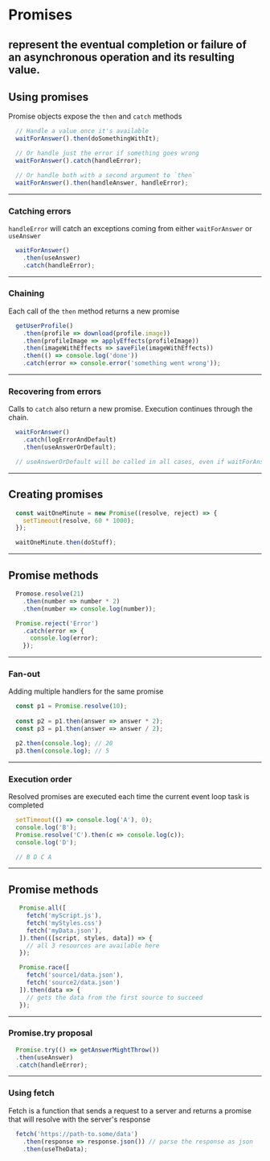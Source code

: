 # Promises
represent the eventual completion or failure of an asynchronous operation and its resulting value.
---

## Using promises

Promise objects expose the `then` and `catch` methods

```javascript
  // Handle a value once it's available
  waitForAnswer().then(doSomethingWithIt);

  // Or handle just the error if something goes wrong
  waitForAnswer().catch(handleError);

  // Or handle both with a second argument to `then`
  waitForAnswer().then(handleAnswer, handleError);
```
---

### Catching errors

`handleError` will catch an exceptions coming
from either `waitForAnswer` or `useAnswer`
```javascript
  waitForAnswer()
    .then(useAnswer)
    .catch(handleError);
```
---

### Chaining

Each call of the `then` method returns a new promise
```javascript
  getUserProfile()
    .then(profile => download(profile.image))
    .then(profileImage => applyEffects(profileImage))
    .then(imageWithEffects => saveFile(imageWithEffects))
    .then(() => console.log('done'))
    .catch(error => console.error('something went wrong'));
```
---

### Recovering from errors

Calls to `catch` also return a new promise. Execution continues through the chain.

```javascript
  waitForAnswer()
    .catch(logErrorAndDefault)
    .then(useAnswerOrDefault);

  // useAnswerOrDefault will be called in all cases, even if waitForAnswer threw an error
```
---

## Creating promises

```javascript
  const waitOneMinute = new Promise((resolve, reject) => {
    setTimeout(resolve, 60 * 1000);
  });

  waitOneMinute.then(doStuff);
```
---

## Promise methods

```javascript
  Promose.resolve(21)
    .then(number => number * 2)
    .then(number => console.log(number));

  Promise.reject('Error')
    .catch(error => {
      console.log(error);
    });
```
---

### Fan-out

Adding multiple handlers for the same promise
```javascript
  const p1 = Promise.resolve(10);
  
  const p2 = p1.then(answer => answer * 2);
  const p3 = p1.then(answer => answer / 2);

  p2.then(console.log); // 20
  p3.then(console.log); // 5
```
---

### Execution order
Resolved promises are executed each time the current event loop task is completed

```javascript
  setTimeout(() => console.log('A'), 0);
  console.log('B');
  Promise.resolve('C').then(c => console.log(c));
  console.log('D');

  // B D C A
```
---

## Promise methods

```javascript
   Promise.all([
     fetch('myScript.js'),
     fetch('myStyles.css')
     fetch('myData.json'),
   ]).then(([script, styles, data]) => {
     // all 3 resources are available here
   });

   Promise.race([
     fetch('source1/data.json'),
     fetch('source2/data.json')
   ]).then(data => {
     // gets the data from the first source to succeed
   });
```
---

### Promise.try proposal

```javascript
  Promise.try(() => getAnswerMightThrow())
  .then(useAnswer)
  .catch(handleError);
```
---

### Using fetch

Fetch is a function that sends a request to a server and returns a promise
that will resolve with the server's response

```javascript
  fetch('https://path-to.some/data')
    .then(response => response.json()) // parse the response as json
    .then(useTheData);
```
